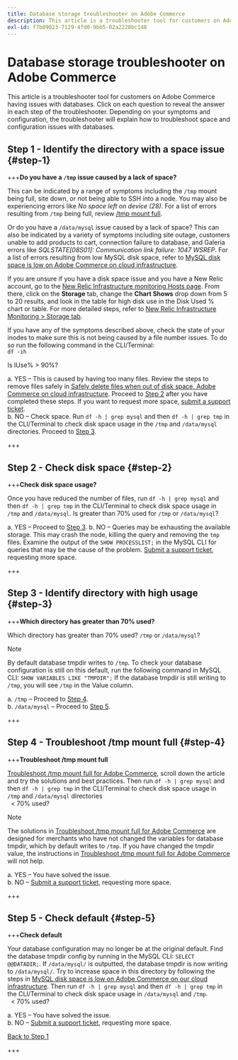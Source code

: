```yaml
---
title: Database storage troubleshooter on Adobe Commerce
description: This article is a troubleshooter tool for customers on Adobe Commerce having issues with databases. Click on each question to reveal the answer in each step of the troubleshooter. Depending on your symptoms and configuration, the troubleshooter will explain how to troubleshoot space and configuration issues with databases.
exl-id: f7b09023-7129-4fd0-9bb5-02a2228bc148
---
```

# Database storage troubleshooter on Adobe Commerce

This article is a troubleshooter tool for customers on Adobe Commerce having issues with databases. Click on each question to reveal the answer in each step of the troubleshooter. Depending on your symptoms and configuration, the troubleshooter will explain how to troubleshoot space and configuration issues with databases.

## Step 1 - Identify the directory with a space issue {#step-1}

+++**Do you have a `/tmp` issue caused by a lack of space?**

This can be indicated by a range of symptoms including the `/tmp` mount being full, site down, or not being able to SSH into a node. You may also be experiencing errors like _No space left on device (28)_. For a list of errors resulting from `/tmp` being full, review [/tmp mount full](/help/troubleshooting/miscellaneous/tmp-mount-full.md).  

Or do you have a `/data/mysql` issue caused by a lack of space? This can also be indicated by a variety of symptoms including site outage, customers unable to add products to cart, connection failure to database, and Galeria errors like _SQLSTATE\[08S01\]: Communication link failure: 1047 WSREP_. For a list of errors resulting from low MySQL disk space, refer to [MySQL disk space is low on Adobe Commerce on cloud infrastructure](/help/troubleshooting/database/mysql-disk-space-is-low-on-magento-commerce-cloud.md).  

If you are unsure if you have a disk space issue and you have a New Relic account, go to the [New Relic Infrastructure monitoring Hosts page](https://docs.newrelic.com/docs/infrastructure/infrastructure-ui-pages/infrastructure-hosts-page/). From there, click on the **Storage** tab, change the **Chart Shows** drop down from 5 to 20 results, and look in the table for high disk use in the Disk Used % chart or table. For more detailed steps, refer to [New Relic Infrastructure Monitoring > Storage tab](https://docs.newrelic.com/docs/infrastructure/infrastructure-ui-pages/infrastructure-hosts-page/#storage-tab).  

If you have any of the symptoms described above, check the state of your inodes to make sure this is not being caused by a file number issues. To do so run the following command in the CLI/Terminal:  
`df -ih`  

Is IUse% > 90%?

a. YES – This is caused by having too many files. Review the steps to remove files safely in [Safely delete files when out of disk space, Adobe Commerce on cloud infrastructure](/help/troubleshooting/miscellaneous/safely-delete-files-when-out-of-disk-space-adobe-commerce-on-our-cloud-architecture.md). Proceed to [Step 2](#step-2) after you have completed these steps. If you want to request more space, [submit a support ticket](/help/help-center-guide/help-center/magento-help-center-user-guide.md#submit-ticket).  
b. NO – Check space. Run `df -h | grep mysql` and then `df -h | grep tmp` in the CLI/Terminal to check disk space usage in the `/tmp` and `/data/mysql` directories. Proceed to [Step 3](#step-3).

+++

## Step 2 - Check disk space {#step-2}

+++**Check disk space usage?**

Once you have reduced the number of files, run `df -h | grep mysql` and then `df -h | grep tmp` in the CLI/Terminal to check disk space usage in `/tmp` and `/data/mysql`. Is greater than 70% used for `/tmp` or `/data/mysql`?

a. YES – Proceed to [Step 3](#step-3).
b. NO – Queries may be exhausting the available storage. This may crash the node, killing the query and removing the `tmp` files. Examine the output of the `SHOW PROCESSLIST;` in the MySQL CLI for queries that may be the cause of the problem. [Submit a support ticket](/help/help-center-guide/help-center/magento-help-center-user-guide.md#submit-ticket), requesting more space.

+++

## Step 3 - Identify directory with high usage {#step-3}

+++**Which directory has greater than 70% used?**

Which directory has greater than 70% used? `/tmp` or `/data/mysql`?  

>[!NOTE]
>
>By default database tmpdir writes to `/tmp`. To check your database configuration is still on this default, run the following command in MySQL CLI: `SHOW VARIABLES LIKE "TMPDIR";` If the database tmpdir is still writing to `/tmp`, you will see `/tmp` in the Value column.

a. `/tmp` – Proceed to [Step 4](#step-4).   
b. `/data/mysql` – Proceed to [Step 5](#step-5).

+++

## Step 4 - Troubleshoot /tmp mount full {#step-4}

+++**Troubleshoot /tmp mount full**

[Troubleshoot /tmp mount full for Adobe Commerce](/help/troubleshooting/miscellaneous/tmp-mount-full.md), scroll down the article and try the solutions and best practices. Then run `df -h | grep mysql` and then `df -h | grep tmp` in the CLI/Terminal to check disk space usage in `/tmp` and `/data/mysql` directories  
  < 70% used?

>[!NOTE]
>
>The solutions in [Troubleshoot /tmp mount full for Adobe Commerce](/help/troubleshooting/miscellaneous/tmp-mount-full.md) are designed for merchants who have not changed the variables for database tmpdir, which by default writes to `/tmp`. If you have changed the tmpdir value, the instructions in [Troubleshoot /tmp mount full for Adobe Commerce](/help/troubleshooting/miscellaneous/tmp-mount-full.md) will not help.

a. YES – You have solved the issue.   
b. NO – [Submit a support ticket](/help/help-center-guide/help-center/magento-help-center-user-guide.md#submit-ticket), requesting more space.

+++

## Step 5 - Check default {#step-5}

+++**Check default**

Your database configuration may no longer be at the original default. Find the database tmpdir config by running in the MySQL CLI: `SELECT @@DATADIR;`. If `/data/mysql/` is outputted, the database tmpdir is now writing to `/data/mysql/`. Try to increase space in this directory by following the steps in [MySQL disk space is low on Adobe Commerce on our cloud infrastructure](/help/troubleshooting/database/mysql-disk-space-is-low-on-magento-commerce-cloud.md). Then run `df -h | grep mysql` and then `df -h | grep tmp` in the CLI/Terminal to check disk space usage in `/data/mysql` and `/tmp`.  
  < 70% used?

a. YES – You have solved the issue.   
b. NO – [Submit a support ticket](/help/help-center-guide/help-center/magento-help-center-user-guide.md#submit-ticket), requesting more space.

[Back to Step 1](#step-1) 

+++
